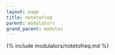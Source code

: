 ```yaml
---
layout: page
title: notetofreq
parent: modulators
grand_parent: modules
---
```


{% include modulators/notetofreq.md %}
